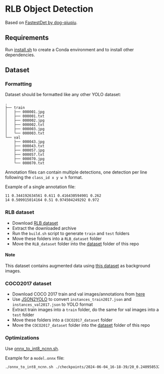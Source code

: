 # RLB Object Detection

Based on [FastestDet by dog-qiuqiu](https://github.com/dog-qiuqiu/FastestDet/).

## Requirements

Run [install.sh](./install.sh) to create a Conda environment and to install other dependencies.

## Dataset

### Formatting
Dataset should be formatted like any other YOLO dataset:
```
.
├── train
│   ├── 000001.jpg
│   ├── 000001.txt
│   ├── 000002.jpg
│   ├── 000002.txt
│   ├── 000003.jpg
│   └── 000003.txt
└── val
    ├── 000043.jpg
    ├── 000043.txt
    ├── 000057.jpg
    ├── 000057.txt
    ├── 000070.jpg
    └── 000070.txt
```
Annotation files can contain multiple detections, one detection per line following the `class_id x y w h` format.

Example of a single annotation file:
```
11 0.344192634561 0.611 0.416430594901 0.262
14 0.509915014164 0.51 0.974504249292 0.972
```

### RLB dataset
- Download [RLB dataset](https://mega.nz/file/ps8TELbD#CL0il7vZQ59SV_JL0k-2LRzmNhyvitwhoV9vAenJTn0)
- Extract the downloaded archive
- Run the `build.sh` script to generate `train` and `test` folders
- Move these folders into a `RLB_dataset` folder
- Move the `RLB_dataset` folder into the [dataset](./dataset) folder of this repo

#### Note
This dataset contains augmented data using [this dataset](https://www.kaggle.com/datasets/pankajkumar2002/random-image-sample-dataset) as background images.

### COCO2017 dataset
- Download COCO 2017 train and val images/annotations from [here](https://cocodataset.org/#download)
- Use [JSON2YOLO](https://github.com/ultralytics/JSON2YOLO) to convert `instances_train2017.json` and `instances_val2017.json` to YOLO format
- Extract train images into a `train` folder, do the same for val images into a `test` folder
- Move these folders into a `COCO2017_dataset` folder
- Move the `COCO2017_dataset` folder into the [dataset](./dataset) folder of this repo



### Optimizations
Use [onnx_to_int8_ncnn.sh](./onnx_to_int8_ncnn.sh).

Example for a `model.onnx` file:
```bash
./onnx_to_int8_ncnn.sh ./checkpoints/2024-06-04_16-18-39/20_0.24095053259538232
```
